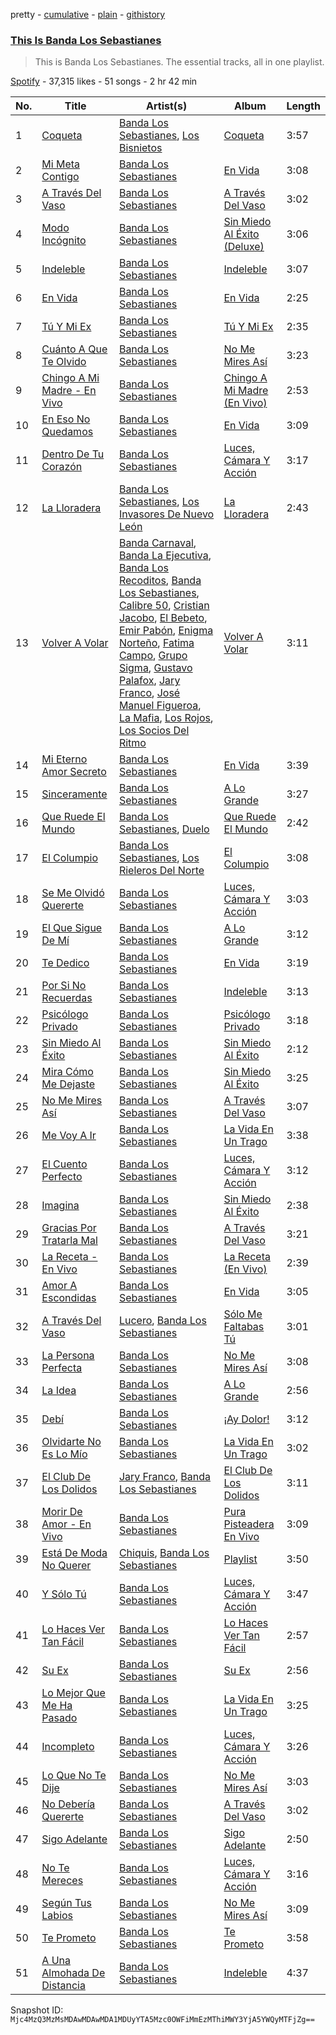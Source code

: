 pretty - [cumulative](/playlists/cumulative/37i9dQZF1DZ06evO0lyJt6.md) - [plain](/playlists/plain/37i9dQZF1DZ06evO0lyJt6) - [githistory](https://github.githistory.xyz/mackorone/spotify-playlist-archive/blob/main/playlists/plain/37i9dQZF1DZ06evO0lyJt6)

### [This Is Banda Los Sebastianes](https://open.spotify.com/playlist/37i9dQZF1DZ06evO0lyJt6)

> This is Banda Los Sebastianes\. The essential tracks, all in one playlist.

[Spotify](https://open.spotify.com/user/spotify) - 37,315 likes - 51 songs - 2 hr 42 min

| No. | Title | Artist(s) | Album | Length |
|---|---|---|---|---|
| 1 | [Coqueta](https://open.spotify.com/track/4jEbx9T3bj1RaL8xkbQabm) | [Banda Los Sebastianes](https://open.spotify.com/artist/0HgICyWHmS6rnl8xWEd0x6), [Los Bisnietos](https://open.spotify.com/artist/2czRyfozcZnSOYR3tF8vE7) | [Coqueta](https://open.spotify.com/album/1brstuPH1OauwKQILc17O3) | 3:57 |
| 2 | [Mi Meta Contigo](https://open.spotify.com/track/1OGze4EM0gQ8NNrtdVLCf1) | [Banda Los Sebastianes](https://open.spotify.com/artist/0HgICyWHmS6rnl8xWEd0x6) | [En Vida](https://open.spotify.com/album/0P7idNzelnJCzpY1LFuJxN) | 3:08 |
| 3 | [A Través Del Vaso](https://open.spotify.com/track/5eY547Fxr6QKiqBkUrx0sC) | [Banda Los Sebastianes](https://open.spotify.com/artist/0HgICyWHmS6rnl8xWEd0x6) | [A Través Del Vaso](https://open.spotify.com/album/5fb92VTFSonh6s4IDFqILN) | 3:02 |
| 4 | [Modo Incógnito](https://open.spotify.com/track/7h1KxwCRPI9WC3hJyLuF8g) | [Banda Los Sebastianes](https://open.spotify.com/artist/0HgICyWHmS6rnl8xWEd0x6) | [Sin Miedo Al Éxito \(Deluxe\)](https://open.spotify.com/album/06RNnPXzGC23bqQiCDTotI) | 3:06 |
| 5 | [Indeleble](https://open.spotify.com/track/7zG3VQz6zBRYoIb5kV6gST) | [Banda Los Sebastianes](https://open.spotify.com/artist/0HgICyWHmS6rnl8xWEd0x6) | [Indeleble](https://open.spotify.com/album/6lhGaMNx6B3wKM0sSLKcc3) | 3:07 |
| 6 | [En Vida](https://open.spotify.com/track/7LNtyuekYHiZ99UxkrfCQR) | [Banda Los Sebastianes](https://open.spotify.com/artist/0HgICyWHmS6rnl8xWEd0x6) | [En Vida](https://open.spotify.com/album/0P7idNzelnJCzpY1LFuJxN) | 2:25 |
| 7 | [Tú Y Mi Ex](https://open.spotify.com/track/4H3vMhKCS8wn1lJdcwYiBV) | [Banda Los Sebastianes](https://open.spotify.com/artist/0HgICyWHmS6rnl8xWEd0x6) | [Tú Y Mi Ex](https://open.spotify.com/album/4g7nDlkHIw3kZ9TovWje5u) | 2:35 |
| 8 | [Cuánto A Que Te Olvido](https://open.spotify.com/track/1oQaNAOQa1gdHpbHxxugSd) | [Banda Los Sebastianes](https://open.spotify.com/artist/0HgICyWHmS6rnl8xWEd0x6) | [No Me Mires Así](https://open.spotify.com/album/2oqPeUsVbCzvRO2ygEMB3a) | 3:23 |
| 9 | [Chingo A Mi Madre \- En Vivo](https://open.spotify.com/track/38FmRkbp9iaBCpqW7DracY) | [Banda Los Sebastianes](https://open.spotify.com/artist/0HgICyWHmS6rnl8xWEd0x6) | [Chingo A Mi Madre \(En Vivo\)](https://open.spotify.com/album/2LpiIeEgcYFGyAIKvdyYlc) | 2:53 |
| 10 | [En Eso No Quedamos](https://open.spotify.com/track/1JqyD8BNhTpqEkpgeJRdaD) | [Banda Los Sebastianes](https://open.spotify.com/artist/0HgICyWHmS6rnl8xWEd0x6) | [En Vida](https://open.spotify.com/album/0P7idNzelnJCzpY1LFuJxN) | 3:09 |
| 11 | [Dentro De Tu Corazón](https://open.spotify.com/track/4oJRZ1TI7S89tnDYZU2y9P) | [Banda Los Sebastianes](https://open.spotify.com/artist/0HgICyWHmS6rnl8xWEd0x6) | [Luces, Cámara Y Acción](https://open.spotify.com/album/3YOMUtPC7qeIhBkL3ixyhY) | 3:17 |
| 12 | [La Lloradera](https://open.spotify.com/track/5XMKMu698zpti1TwbCUrZr) | [Banda Los Sebastianes](https://open.spotify.com/artist/0HgICyWHmS6rnl8xWEd0x6), [Los Invasores De Nuevo León](https://open.spotify.com/artist/5CGtBYmVPeLhI1kM2Fn9Gv) | [La Lloradera](https://open.spotify.com/album/309Ivzn5Ygopg3ImLZ3Qeq) | 2:43 |
| 13 | [Volver A Volar](https://open.spotify.com/track/1UTax2cvw1ehp87jkxbCXF) | [Banda Carnaval](https://open.spotify.com/artist/6LOvxDn71T0wWhCDNcXcUj), [Banda La Ejecutiva](https://open.spotify.com/artist/1ROmrzMDt3ZdBSwtNGBaSy), [Banda Los Recoditos](https://open.spotify.com/artist/4bPiOPI4V99cepEftvBYak), [Banda Los Sebastianes](https://open.spotify.com/artist/0HgICyWHmS6rnl8xWEd0x6), [Calibre 50](https://open.spotify.com/artist/4jogXSSvlyMkODGSZ2wc2P), [Cristian Jacobo](https://open.spotify.com/artist/02HnByHOPN5e2RXNHZ9HhW), [El Bebeto](https://open.spotify.com/artist/1YhMWppPt9RVODKD1KCs7W), [Emir Pabón](https://open.spotify.com/artist/2WLxRZFk4tyKg9CCp5m7lB), [Enigma Norteño](https://open.spotify.com/artist/3441uYrkzgTWwjXLd13R0U), [Fatima Campo](https://open.spotify.com/artist/02rwaHFS6g69zSkS3kh1jn), [Grupo Sigma](https://open.spotify.com/artist/0vUz4dhz7qB3FS6ShK0e4j), [Gustavo Palafox](https://open.spotify.com/artist/4sFGEHs1ufSWEmfpTDm3DM), [Jary Franco](https://open.spotify.com/artist/01agtJ7Ob6B8N8jC8QvAJ6), [José Manuel Figueroa](https://open.spotify.com/artist/6eCPnXDJLqK9EKAjlxK5WF), [La Mafia](https://open.spotify.com/artist/3rhO3rDk432VyAwyZnkECs), [Los Rojos](https://open.spotify.com/artist/4N76v8ETS7Q5sod9W0dgIo), [Los Socios Del Ritmo](https://open.spotify.com/artist/7bzt5lHL6bzLO3c9mkxNMW) | [Volver A Volar](https://open.spotify.com/album/5AcdviRjHFjsErdiU3RtWg) | 3:11 |
| 14 | [Mi Eterno Amor Secreto](https://open.spotify.com/track/0WwP5kBrbmp3Or469SbSwR) | [Banda Los Sebastianes](https://open.spotify.com/artist/0HgICyWHmS6rnl8xWEd0x6) | [En Vida](https://open.spotify.com/album/0P7idNzelnJCzpY1LFuJxN) | 3:39 |
| 15 | [Sinceramente](https://open.spotify.com/track/3HII4HrkJUq8zDso1f42xS) | [Banda Los Sebastianes](https://open.spotify.com/artist/0HgICyWHmS6rnl8xWEd0x6) | [A Lo Grande](https://open.spotify.com/album/6hoLNlNN1dOq5Fl6dmOQ57) | 3:27 |
| 16 | [Que Ruede El Mundo](https://open.spotify.com/track/3n4nkwJ8BPmg0nFvGjMkml) | [Banda Los Sebastianes](https://open.spotify.com/artist/0HgICyWHmS6rnl8xWEd0x6), [Duelo](https://open.spotify.com/artist/0nnp7oJpY2J6yZOqtdKaWq) | [Que Ruede El Mundo](https://open.spotify.com/album/6jz28qeolAgqMPeZ5Di2xX) | 2:42 |
| 17 | [El Columpio](https://open.spotify.com/track/6W4HG5QGnDy4NYbveYjtKt) | [Banda Los Sebastianes](https://open.spotify.com/artist/0HgICyWHmS6rnl8xWEd0x6), [Los Rieleros Del Norte](https://open.spotify.com/artist/59xlizZFIFUvLC0I8iV2Jv) | [El Columpio](https://open.spotify.com/album/2pLsmL7AGtNvyw839IYVfc) | 3:08 |
| 18 | [Se Me Olvidó Quererte](https://open.spotify.com/track/3qLGm556FmBc108QIzZluM) | [Banda Los Sebastianes](https://open.spotify.com/artist/0HgICyWHmS6rnl8xWEd0x6) | [Luces, Cámara Y Acción](https://open.spotify.com/album/3YOMUtPC7qeIhBkL3ixyhY) | 3:03 |
| 19 | [El Que Sigue De Mí](https://open.spotify.com/track/6aIW3bAThbuDnZmqC7hHqu) | [Banda Los Sebastianes](https://open.spotify.com/artist/0HgICyWHmS6rnl8xWEd0x6) | [A Lo Grande](https://open.spotify.com/album/6hoLNlNN1dOq5Fl6dmOQ57) | 3:12 |
| 20 | [Te Dedico](https://open.spotify.com/track/2RJOWQ7ZORSXE8MJJNJEhF) | [Banda Los Sebastianes](https://open.spotify.com/artist/0HgICyWHmS6rnl8xWEd0x6) | [En Vida](https://open.spotify.com/album/0P7idNzelnJCzpY1LFuJxN) | 3:19 |
| 21 | [Por Si No Recuerdas](https://open.spotify.com/track/6nvk0d8QlR91kecYzPnBhr) | [Banda Los Sebastianes](https://open.spotify.com/artist/0HgICyWHmS6rnl8xWEd0x6) | [Indeleble](https://open.spotify.com/album/6lhGaMNx6B3wKM0sSLKcc3) | 3:13 |
| 22 | [Psicólogo Privado](https://open.spotify.com/track/0mGNQ1AEqzeGARUkbUeGAK) | [Banda Los Sebastianes](https://open.spotify.com/artist/0HgICyWHmS6rnl8xWEd0x6) | [Psicólogo Privado](https://open.spotify.com/album/1QPGkBHOuIaU2xKAODMBN9) | 3:18 |
| 23 | [Sin Miedo Al Éxito](https://open.spotify.com/track/21YeNeTRlPnYgKvdLYFs2C) | [Banda Los Sebastianes](https://open.spotify.com/artist/0HgICyWHmS6rnl8xWEd0x6) | [Sin Miedo Al Éxito](https://open.spotify.com/album/5Wfvg8DIqTcq7LcoG92dZh) | 2:12 |
| 24 | [Mira Cómo Me Dejaste](https://open.spotify.com/track/1qsXhzldNXZDGEABxc6Abk) | [Banda Los Sebastianes](https://open.spotify.com/artist/0HgICyWHmS6rnl8xWEd0x6) | [Sin Miedo Al Éxito](https://open.spotify.com/album/0TYhOqTiVs6VLG5ujVPB6i) | 3:25 |
| 25 | [No Me Mires Así](https://open.spotify.com/track/6RZX4pPGBsw5fijSmKFFv2) | [Banda Los Sebastianes](https://open.spotify.com/artist/0HgICyWHmS6rnl8xWEd0x6) | [A Través Del Vaso](https://open.spotify.com/album/5fb92VTFSonh6s4IDFqILN) | 3:07 |
| 26 | [Me Voy A Ir](https://open.spotify.com/track/3JPoz5pxA2Z6Ix75clU8KL) | [Banda Los Sebastianes](https://open.spotify.com/artist/0HgICyWHmS6rnl8xWEd0x6) | [La Vida En Un Trago](https://open.spotify.com/album/1IwqcUtijh5yosaYFYIlox) | 3:38 |
| 27 | [El Cuento Perfecto](https://open.spotify.com/track/1IT3kGP8FGkq74Co4B6Qm0) | [Banda Los Sebastianes](https://open.spotify.com/artist/0HgICyWHmS6rnl8xWEd0x6) | [Luces, Cámara Y Acción](https://open.spotify.com/album/3YOMUtPC7qeIhBkL3ixyhY) | 3:12 |
| 28 | [Imagina](https://open.spotify.com/track/54ozAIJWhGeuu0ZnBEuqjU) | [Banda Los Sebastianes](https://open.spotify.com/artist/0HgICyWHmS6rnl8xWEd0x6) | [Sin Miedo Al Éxito](https://open.spotify.com/album/0TYhOqTiVs6VLG5ujVPB6i) | 2:38 |
| 29 | [Gracias Por Tratarla Mal](https://open.spotify.com/track/5ZGOi8cq6umEF5OvIzUpHl) | [Banda Los Sebastianes](https://open.spotify.com/artist/0HgICyWHmS6rnl8xWEd0x6) | [A Través Del Vaso](https://open.spotify.com/album/5fb92VTFSonh6s4IDFqILN) | 3:21 |
| 30 | [La Receta \- En Vivo](https://open.spotify.com/track/58QkaQHFlxKTQsf9neikRA) | [Banda Los Sebastianes](https://open.spotify.com/artist/0HgICyWHmS6rnl8xWEd0x6) | [La Receta \(En Vivo\)](https://open.spotify.com/album/3LeJnT1HvvXzr93VVXAQ1m) | 2:39 |
| 31 | [Amor A Escondidas](https://open.spotify.com/track/5nicx87hWxGgiUbVbMkBdH) | [Banda Los Sebastianes](https://open.spotify.com/artist/0HgICyWHmS6rnl8xWEd0x6) | [En Vida](https://open.spotify.com/album/0P7idNzelnJCzpY1LFuJxN) | 3:05 |
| 32 | [A Través Del Vaso](https://open.spotify.com/track/6iIFQX61X5Ib1bZZjZYetK) | [Lucero](https://open.spotify.com/artist/3SNKhPPfra7g7Crq1QA330), [Banda Los Sebastianes](https://open.spotify.com/artist/0HgICyWHmS6rnl8xWEd0x6) | [Sólo Me Faltabas Tú](https://open.spotify.com/album/6xsI6GomnYt4hdZkd1csNz) | 3:01 |
| 33 | [La Persona Perfecta](https://open.spotify.com/track/278nH9m4i4Zp4hgRv7dYuh) | [Banda Los Sebastianes](https://open.spotify.com/artist/0HgICyWHmS6rnl8xWEd0x6) | [No Me Mires Así](https://open.spotify.com/album/2oqPeUsVbCzvRO2ygEMB3a) | 3:08 |
| 34 | [La Idea](https://open.spotify.com/track/0m8zn0rPVukkX2tQWEHoWz) | [Banda Los Sebastianes](https://open.spotify.com/artist/0HgICyWHmS6rnl8xWEd0x6) | [A Lo Grande](https://open.spotify.com/album/6hoLNlNN1dOq5Fl6dmOQ57) | 2:56 |
| 35 | [Debí](https://open.spotify.com/track/3dPqITmMgFYgmeHgn45kjt) | [Banda Los Sebastianes](https://open.spotify.com/artist/0HgICyWHmS6rnl8xWEd0x6) | [¡Ay Dolor!](https://open.spotify.com/album/5DHROQu03oTApPdCy3375A) | 3:12 |
| 36 | [Olvidarte No Es Lo Mío](https://open.spotify.com/track/7eHM7vCmPlBYjcjHnWgFy4) | [Banda Los Sebastianes](https://open.spotify.com/artist/0HgICyWHmS6rnl8xWEd0x6) | [La Vida En Un Trago](https://open.spotify.com/album/1IwqcUtijh5yosaYFYIlox) | 3:02 |
| 37 | [El Club De Los Dolidos](https://open.spotify.com/track/4A2n4Zss5KjRijiEC6mYas) | [Jary Franco](https://open.spotify.com/artist/01agtJ7Ob6B8N8jC8QvAJ6), [Banda Los Sebastianes](https://open.spotify.com/artist/0HgICyWHmS6rnl8xWEd0x6) | [El Club De Los Dolidos](https://open.spotify.com/album/7FWIe2JXLS20lAkOadKmbX) | 3:11 |
| 38 | [Morir De Amor \- En Vivo](https://open.spotify.com/track/1JR3r3N2Nji7HBCh3hspCi) | [Banda Los Sebastianes](https://open.spotify.com/artist/0HgICyWHmS6rnl8xWEd0x6) | [Pura Pisteadera En Vivo](https://open.spotify.com/album/53PAMHm0cCCDiDAkwjKVjH) | 3:09 |
| 39 | [Está De Moda No Querer](https://open.spotify.com/track/7aECAo13wkVlY6n2zrN9NF) | [Chiquis](https://open.spotify.com/artist/5QcHBpoxrY7vx3ulMKEvTS), [Banda Los Sebastianes](https://open.spotify.com/artist/0HgICyWHmS6rnl8xWEd0x6) | [Playlist](https://open.spotify.com/album/6JI5RmK9DttfMZTWwVGV4x) | 3:50 |
| 40 | [Y Sólo Tú](https://open.spotify.com/track/4dgaCpg0k6iNUh1UUDvKay) | [Banda Los Sebastianes](https://open.spotify.com/artist/0HgICyWHmS6rnl8xWEd0x6) | [Luces, Cámara Y Acción](https://open.spotify.com/album/3YOMUtPC7qeIhBkL3ixyhY) | 3:47 |
| 41 | [Lo Haces Ver Tan Fácil](https://open.spotify.com/track/1VIEewgA5FctEZtWyCg1Sl) | [Banda Los Sebastianes](https://open.spotify.com/artist/0HgICyWHmS6rnl8xWEd0x6) | [Lo Haces Ver Tan Fácil](https://open.spotify.com/album/3MFCVinGiviBRF5HeGVFv4) | 2:57 |
| 42 | [Su Ex](https://open.spotify.com/track/5iOBVp8GOUNi7McqMkkP0e) | [Banda Los Sebastianes](https://open.spotify.com/artist/0HgICyWHmS6rnl8xWEd0x6) | [Su Ex](https://open.spotify.com/album/2t5OkH8EsSABpNopumZDHs) | 2:56 |
| 43 | [Lo Mejor Que Me Ha Pasado](https://open.spotify.com/track/0gWF4aNCc8sAwKa82DNuv9) | [Banda Los Sebastianes](https://open.spotify.com/artist/0HgICyWHmS6rnl8xWEd0x6) | [La Vida En Un Trago](https://open.spotify.com/album/1IwqcUtijh5yosaYFYIlox) | 3:25 |
| 44 | [Incompleto](https://open.spotify.com/track/0uNO3irjiH5jXqCEDCt73n) | [Banda Los Sebastianes](https://open.spotify.com/artist/0HgICyWHmS6rnl8xWEd0x6) | [Luces, Cámara Y Acción](https://open.spotify.com/album/3YOMUtPC7qeIhBkL3ixyhY) | 3:26 |
| 45 | [Lo Que No Te Dije](https://open.spotify.com/track/3drohkbGXomHz87GCh89iV) | [Banda Los Sebastianes](https://open.spotify.com/artist/0HgICyWHmS6rnl8xWEd0x6) | [No Me Mires Así](https://open.spotify.com/album/2oqPeUsVbCzvRO2ygEMB3a) | 3:03 |
| 46 | [No Debería Quererte](https://open.spotify.com/track/7DljH7oWQcvxAC57SdYBQd) | [Banda Los Sebastianes](https://open.spotify.com/artist/0HgICyWHmS6rnl8xWEd0x6) | [A Través Del Vaso](https://open.spotify.com/album/5fb92VTFSonh6s4IDFqILN) | 3:02 |
| 47 | [Sigo Adelante](https://open.spotify.com/track/10eFFITOIKej2Z8dTrS711) | [Banda Los Sebastianes](https://open.spotify.com/artist/0HgICyWHmS6rnl8xWEd0x6) | [Sigo Adelante](https://open.spotify.com/album/1V2ZmX5Onv4YaHW4FhlWIC) | 2:50 |
| 48 | [No Te Mereces](https://open.spotify.com/track/0CpMGnPzmU9KGyB05D0a5l) | [Banda Los Sebastianes](https://open.spotify.com/artist/0HgICyWHmS6rnl8xWEd0x6) | [Luces, Cámara Y Acción](https://open.spotify.com/album/3YOMUtPC7qeIhBkL3ixyhY) | 3:16 |
| 49 | [Según Tus Labios](https://open.spotify.com/track/2gUDXy0cLy2nEvEUDI5m9G) | [Banda Los Sebastianes](https://open.spotify.com/artist/0HgICyWHmS6rnl8xWEd0x6) | [No Me Mires Así](https://open.spotify.com/album/2oqPeUsVbCzvRO2ygEMB3a) | 3:09 |
| 50 | [Te Prometo](https://open.spotify.com/track/52e9XXEgDuyQ1FYK5aJaYZ) | [Banda Los Sebastianes](https://open.spotify.com/artist/0HgICyWHmS6rnl8xWEd0x6) | [Te Prometo](https://open.spotify.com/album/2LP0reDguNHlmKi0C1mS8V) | 3:58 |
| 51 | [A Una Almohada De Distancia](https://open.spotify.com/track/1bbXpIUydN0Nqfb1b21Kb4) | [Banda Los Sebastianes](https://open.spotify.com/artist/0HgICyWHmS6rnl8xWEd0x6) | [Indeleble](https://open.spotify.com/album/6lhGaMNx6B3wKM0sSLKcc3) | 4:37 |

Snapshot ID: `Mjc4MzQ3MzMsMDAwMDAwMDA1MDUyYTA5Mzc0OWFiMmEzMThiMWY3YjA5YWQyMTFjZg==`
